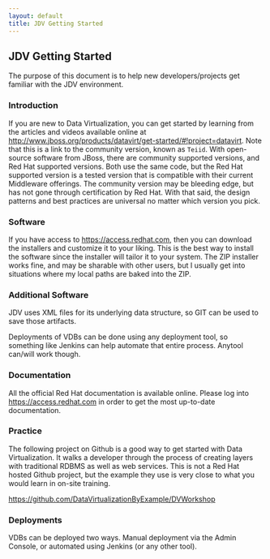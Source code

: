 ```yaml
---
layout: default
title: JDV Getting Started
---
```


## JDV Getting Started

The purpose of this document is to help new developers/projects get familiar with the JDV environment.

### Introduction
If you are new to Data Virtualization, you can get started by learning from the articles and videos available online at http://www.jboss.org/products/datavirt/get-started/#!project=datavirt. Note that this is a link to the community version, known as `Teiid`. With open-source software from JBoss, there are community supported versions, and Red Hat supported versions. Both use the same code, but the Red Hat supported version is a tested version that is compatible with their current Middleware offerings. The community version may be bleeding edge, but has not gone through certification by Red Hat. With that said, the design patterns and best practices are universal no matter which version you pick.

### Software
If you have access to https://access.redhat.com, then you can download the installers and customize it to your liking. This is the best way to install the software since the installer will tailor it to your system.  The ZIP installer works fine, and may be sharable with other users, but I usually get into situations where my local paths are baked into the ZIP.


### Additional Software
JDV uses XML files for its underlying data structure, so GIT can be used to save those artifacts.

Deployments of VDBs can be done using any deployment tool, so something like Jenkins can help automate that entire process.  Anytool can/will work though.


### Documentation
All the official Red Hat documentation is available online. Please log into https://access.redhat.com in order to get the most up-to-date documentation.


### Practice
The following project on Github is a good way to get started with Data Virtualization. It walks a developer through the process of creating layers with traditional RDBMS as well as web services. This is not a Red Hat hosted Github project, but the example they use is very close to what you would learn in on-site training.

https://github.com/DataVirtualizationByExample/DVWorkshop


### Deployments
VDBs can be deployed two ways. Manual deployment via the Admin Console, or automated using Jenkins (or any other tool).
